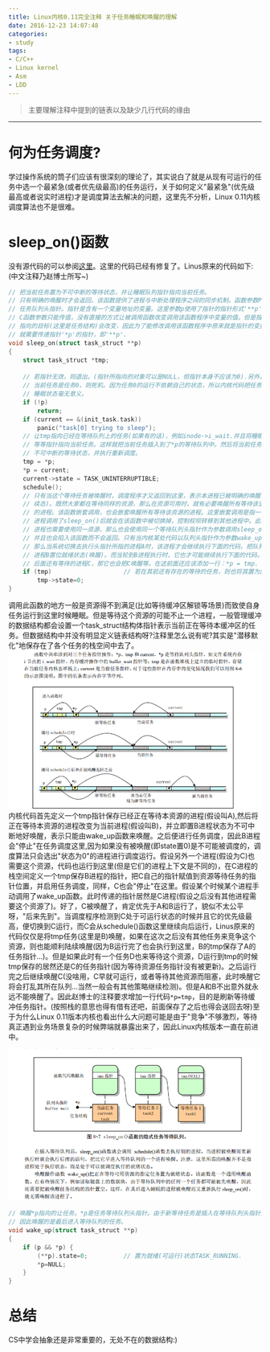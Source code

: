 ```yaml
---
title: Linux内核0.11完全注释 关于任务睡眠和唤醒的理解
date: 2016-12-23 14:07:48
categories:
- study
tags:
- C/C++
- Linux kernel
- Asm
- LDD
---
```


> 主要理解注释中提到的链表以及缺少几行代码的缘由

-----------------------

# 何为任务调度?
学过操作系统的筒子们应该有很深刻的理论了，其实说白了就是从现有可运行的任务中选一个最紧急(或者优先级最高)的任务运行，关于如何定义"最紧急"(优先级最高或者说实时进程)才是调度算法去解决的问题，这里先不分析，Linux 0.11内核调度算法也不是很难。

# sleep_on()函数
没有源代码的可以参阅[这里](https://github.com/embpgp/linux-0.11-lab/blob/master/kernel/sched.c#L151)。这里的代码已经有修复了。Linus原来的代码如下:(中文注释乃赵博士所写~)
```C
// 把当前任务置为不可中断的等待状态，并让睡眠队列指针指向当前任务。
// 只有明确的唤醒时才会返回。该函数提供了进程与中断处理程序之间的同步机制。函数参数P是等待
// 任务队列头指针。指针是含有一个变量地址的变量。这里参数p使用了指针的指针形式'**p',这是因为
// C函数参数只能传值，没有直接的方式让被调用函数改变调用该函数程序中变量的值。但是指针'*p'
// 指向的目标(这里是任务结构)会改变，因此为了能修改调用该函数程序中原来就是指针的变量的值，
// 就需要传递指针'*p'的指针，即'**p'.
void sleep_on(struct task_struct **p)
{
	struct task_struct *tmp;

    // 若指针无效，则退出。(指针所指向的对象可以是NULL，但指针本身不应该为0).另外，如果
    // 当前任务是任务0，则死机。因为任务0的运行不依赖自己的状态，所以内核代码把任务0置为
    // 睡眠状态毫无意义。
	if (!p)
		return;
	if (current == &(init_task.task))
		panic("task[0] trying to sleep");
    // 让tmp指向已经在等待队列上的任务(如果有的话)，例如inode->i_wait.并且将睡眠队列头的
    // 等等指针指向当前任务。这样就把当前任务插入到了*p的等待队列中。然后将当前任务置为
    // 不可中断的等待状态，并执行重新调度。
	tmp = *p;
	*p = current;
	current->state = TASK_UNINTERRUPTIBLE;
	schedule();
    // 只有当这个等待任务被唤醒时，调度程序才又返回到这里，表示本进程已被明确的唤醒(就
    // 续态)。既然大家都在等待同样的资源，那么在资源可用时，就有必要唤醒所有等待该该资源
    // 的进程。该函数嵌套调用，也会嵌套唤醒所有等待该资源的进程。这里嵌套调用是指一个
    // 进程调用了sleep_on()后就会在该函数中被切换掉，控制权呗转移到其他进程中。此时若有
    // 进程也需要使用同一资源，那么也会使用同一个等待队列头指针作为参数调用sleep_on()函数，
    // 并且也会陷入该函数而不会返回。只有当内核某处代码以队列头指针作为参数wake_up了队列，
    // 那么当系统切换去执行头指针所指的进程A时，该进程才会继续执行下面的代码，把队列后一个
    // 进程B置位就绪状态(唤醒)。而当轮到B进程执行时，它也才可能继续执行下面的代码。若它
    // 后面还有等待的进程C，那它也会把C唤醒等。在这前面还应该添加一行：*p = tmp.
	if (tmp)                    // 若在其前还有存在的等待的任务，则也将其置为就绪状态(唤醒).
		tmp->state=0;
}

```
调用此函数的地方一般是资源得不到满足(比如等待缓冲区解锁等场景)而致使自身任务运行到这里时候睡眠。但是等待这个资源的可能不止一个进程，一般管理缓冲的数据结构都会设置一个task_struct结构体指针表示当前正在等待本缓冲区的任务。但数据结构中并没有明显定义链表结构呀?注释里怎么说有呢?其实是"潜移默化"地保存在了各个任务的栈空间中去了。
![Linux_0.11_schedule_sleep_on.png](/images/Linux_0.11_schedule_sleep_on.png)
内核代码首先定义一个tmp指针保存已经正在等待本资源的进程(假设叫A),然后将正在等待本资源的进程改变为当前进程(假设叫B)，并立即置B进程状态为不可中断地好唤醒，表示只能由wake_up函数来唤醒。之后便进行任务调度，因此B进程会"停止"在任务调度这里,因为如果没有被唤醒(即state置0)是不可能被调度的，调度算法只会选出"状态为0"的进程进行调度运行。假设另外一个进程(假设为C)也需要这个资源，代码也运行到这里(但是它们的进程上下文是不同的)，在C进程的栈空间定义一个tmp保存B进程的指针，把C自己的指针赋值到资源等待任务的指针位置，并启用任务调度，同样，C也会"停止"在这里。假设某个时候某个进程手动调用了wake\_up函数。此时传递的指针居然是C进程(假设之后没有其他进程需要这个资源了)。好了，C被唤醒了，肯定优先于A和B运行了，貌似不太公平呀，"后来先到"。当调度程序检测到C处于可运行状态的时候并且它的优先级最高，便切换到C运行，而C会从schedule()函数这里继续向后运行，Linus原来的代码仅仅是将tmp任务(这里是B)唤醒，如果在这次之后没有其他任务来竞争这个资源，则也能顺利陆续唤醒(因为B运行完了也会执行到这里，B的tmp保存了A的任务指针...)。但是如果此时有一个任务D也来等待这个资源，D运行到tmp的时候tmp保存的居然还是C的任务指针(因为等待资源任务指针没有被更新)。之后运行完之后继续唤醒C(没啥用，C早就可运行，或者等待其他资源而阻塞，此时唤醒它将会打乱其所在队列...当然一般会有其他策略继续检测)。但是A和B不出意外就永远不能唤醒了。因此赵博士的注释要求增加一行代码`*p=tmp`，目的是刷新等待缓冲任务指针。(按照栈的意思也得有借有还吧，前面保存了之后也得会送回去呀)至于为什么Linux 0.11版本内核也看出什么大问题可能是由于"竞争"不够激烈，等待真正遇到业务场景复杂的时候弊端就暴露出来了，因此Linux内核版本一直在前进中。

![Linux_0.11_schedule_list_table.png](/images/Linux_0.11_schedule_list_table.png)
```C
// 唤醒*p指向的让任务。*p是任务等待队列头指针。由于新等待任务是插入在等待队列头指针处的，
// 因此唤醒的是最后进入等待队列的任务。
void wake_up(struct task_struct **p)
{
	if (p && *p) {
		(**p).state=0;          // 置为就绪(可运行)状态TASK_RUNNING.
		*p=NULL;
	}
}
```

# 总结
CS中学会抽象还是非常重要的，无处不在的数据结构:)
